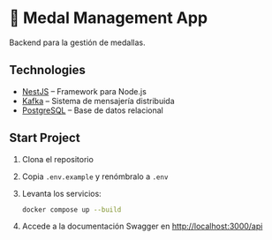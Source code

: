 # 🏅 Medal Management App

Backend para la gestión de medallas.

## Technologies

- [NestJS](https://nestjs.com/) – Framework para Node.js
- [Kafka](https://kafka.apache.org/) – Sistema de mensajería distribuida
- [PostgreSQL](https://www.postgresql.org/) – Base de datos relacional

## Start Project

1. Clona el repositorio
2. Copia `.env.example` y renómbralo a `.env`
3. Levanta los servicios:

   ```bash
   docker compose up --build
   ```

4. Accede a la documentación Swagger en [http://localhost:3000/api](http://localhost:3000/api)
